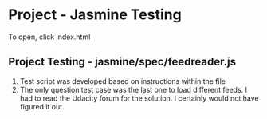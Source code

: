 # Project - Jasmine Testing

To open, click index.html

## Project Testing - jasmine/spec/feedreader.js

1. Test script was developed based on instructions within the file
2. The only question test case was the last one to load different feeds. I had to read the Udacity forum for the solution. I certainly would not have figured it out.

